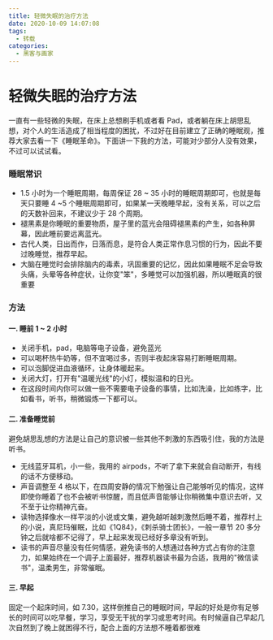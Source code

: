 ```yaml
---
title: 轻微失眠的治疗方法
date: 2020-10-09 14:07:08
tags:
  - 转载
categories:
  - 黑客与画家
---
```


# 轻微失眠的治疗方法

一直有一些轻微的失眠，在床上总想刷手机或者看 Pad，或者躺在床上胡思乱想，对个人的生活造成了相当程度的困扰，不过好在目前建立了正确的睡眠观，推荐大家去看一下《睡眠革命》。下面讲一下我的方法，可能对少部分人没有效果，不过可以试试看。

### 睡眠常识

- 1.5 小时为一个睡眠周期，每周保证 28 ~ 35 小时的睡眠周期即可，也就是每天只要睡 4 ~5 个睡眠周期即可，如果某一天晚睡早起，没有关系，可以之后的天数补回来，不建议少于 28 个周期。
- 褪黑素是你睡眠的重要物质，屋子里的蓝光会阻碍褪黑素的产生，如各种屏幕，因此睡前要远离蓝光。
- 古代人类，日出而作，日落而息，是符合人类正常作息习惯的行为，因此不要过晚睡觉，推荐早起。
- 大脑在睡觉时会排除脑内的毒素，巩固重要的记忆，因此如果睡眠不足会导致头痛，头晕等各种症状，让你变"笨"，多睡觉可以加强机器，所以睡眠真的很重要

### 方法

#### 一. 睡前 1 ~ 2 小时

- 关闭手机，pad，电脑等电子设备，避免蓝光
- 可以喝杯热牛奶等，但不宜喝过多，否则半夜起床容易打断睡眠周期。
- 可以泡脚促进血液循环，让身体暖起来。
- 关闭大灯，打开有"温暖光线"的小灯，模拟温和的日光。
- 在这段时间内你可以做一些不需要电子设备的事情，比如洗澡，比如练字，比如看书，听书，稍微锻炼一下都可以。

#### 二. 准备睡觉前

避免胡思乱想的方法是让自己的意识被一些其他不刺激的东西吸引住，我的方法是听书。

- 无线蓝牙耳机，小一些，我用的 airpods，不听了拿下来就会自动断开，有线的话不方便移动。
- 声音调整至 4 格以下，在四周安静的情况下勉强让自己能够听见的情况，这样即使你睡着了也不会被听书惊醒，而且低声音能够让你稍微集中意识去听，又不至于让你精神亢奋。
- 读物选择像水一样平淡的小说或文集，避免越听越刺激然后睡不着，推荐村上的小说，真尼玛催眠，比如《1Q84》，《刺杀骑士团长》，一般一章节 20 多分钟之后就啥都不记得了，早上起来发现已经好多章没有听到。
- 读书的声音尽量没有任何情感，避免读书的人想通过各种方式占有你的注意力，如果始终在一个调子上面最好，推荐机器读书最为合适，我用的"微信读书"，温柔男生，非常催眠。

#### 三. 早起

固定一个起床时间，如 7.30，这样倒推自己的睡眠时间，早起的好处是你有足够长的时间可以吃早餐，学习，享受无干扰的学习或思考时间。有时候逼自己早起几次自然到了晚上就困得不行，配合上面的方法想不睡着都很难
